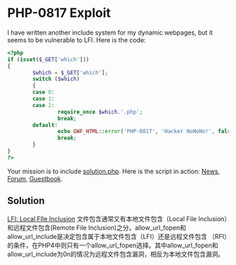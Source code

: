 # PHP-0817 Exploit

I have written another include system for my dynamic webpages, but it seems to be vulnerable to LFI.
Here is the code:

```php
<?php
if (isset($_GET['which']))
{
        $which = $_GET['which'];
        switch ($which)
        {
        case 0:
        case 1:
        case 2:
                require_once $which.'.php';
                break;
        default:
                echo GWF_HTML::error('PHP-0817', 'Hacker NoNoNo!', false);
                break;
        }
}
?>
```
Your mission is to include [solution.php](http://www.wechall.net/challenge/php0817/solution.php).
Here is the script in action: [News](http://www.wechall.net/challenge/php0817/index.php?which=0), [Forum](http://www.wechall.net/challenge/php0817/index.php?which=1), [Guestbook](http://www.wechall.net/challenge/php0817/index.php?which=2).

## Solution

[LFI: Local FIle Inclusion](file:///C:/Users/WU/Downloads/PHP_LFI_rfc1867_temporary_files.pdf)
文件包含通常又有本地文件包含（Local File Inclusion）和远程文件包含(Remote File Inclusion)之分。allow_url_fopen和allow_url_include是决定包含属于本地文件包含（LFI）还是远程文件包含 （RFI）的条件，在PHP4中则只有一个allow_url_fopen选择。其中allow_url_fopen和 allow_url_include为0n的情况为远程文件包含漏洞，相反为本地文件包含漏洞。

